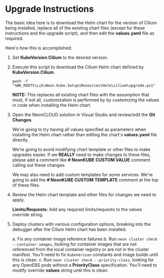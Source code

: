 # Upgrade Instructions

The basic idea here is to download the Helm chart for the version of
Cilium being installed, replace all of the existing chart files (except
for these instructions and the upgrade script), and then edit the
**values.yaml** file as required.

Here's how this is accomplished:

1. Set **KubeVersion.Cilium** to the desired version.

2. Execute this script to download the Cilium Helm chart defined by **KubeVersion.Cilium**.
   
   ```
   pwsh -f "%NK_ROOT%\Lib\Neon.Kube.Setup\Resources\Helm\cilium\upgrade.ps1"
   ```

   **NOTE:** This replaces all existing chart files with the assumption that
   most, if not all, customization is performed by by customizing the values
   in code when installing the Helm chart.

3. Open the NeonCLOUD solution in Visual Studio and review/edit the **Git Changes**.

   We're going to try having all values specified as parameters when installing
   the Helm chart rather than editing the chart's **values.yaml** file directly.

   We're going to avoid modifying chart template or other files to make upgrades
   easier.  If we **REALLY** need to make changes to these files, please add a 
   comment like **# NeonKUBE CUSTOM VALUE** comment calling out these changes.

   We may also need to add custom templates for some services.  We're going to
   add the **# NeonKUBE CUSTOM TEMPLATE** comment at the top of these files.

4. Review the Helm chart template and other files for changes we need to apply.

   **Limits/Requests:** Add any required limits/requests to the values override string.

5. Deploy clusters with various configuration options, breaking into the 
   debugger after the Cilium Helm chart has been installed.

   a. Fix any container image reference failures
   b. Run `neon cluster check --container-images`, looking for container
      images that are not referenced from the local container registry or
      are not in the cluster manifest.  You'll need to fix `KubeVersion`
      constants and image builds until this is clean.
   c. Run `neon cluster check --priority-class`, looking for any OpenEBS
      pods without a **PriorityClass** specification.  You'll need to
      modify override **values** string until this is clean.
